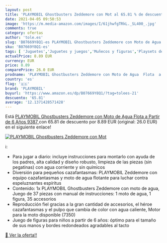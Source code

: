 ```yaml
---
layout: post
title: 'PLAYMOBIL Ghostbusters Zeddemore con Mot al 65.81 % de descuento'
date: 2021-04-05 09:50:53
image: 'https://m.media-amazon.com/images/I/61jhwfgTRkL._SL400_.jpg'
comments: true
category: ofertas
author: 'tole.es'
slug: 'B07669Y8Q1-es PLAYMOBIL Ghostbusters Zeddemore con Moto de Agua Flota a...'
sku: 'B07669Y8Q1-es'
tags: [ 'Juguetes','Juguetes y juegos','Muñecos y figuras','Playsets de figuras de juguete para niños','playmobil', ]
actualPrice: 8.89 EUR
currency: EUR
price: 8.89
comparePrice: 26.0 EUR
prodname: 'PLAYMOBIL Ghostbusters Zeddemore con Moto de Agua  Flota  a Partir de 6 Años  9387 '
country: 'es'
flag: '🇪🇸'
brand: 'PLAYMOBIL'
buyurl: 'https://www.amazon.es/dp/B07669Y8Q1/?tag=tolees-21'
descuento: '65.81'
average: '12.1371428571428'
---
```


Está [PLAYMOBIL Ghostbusters Zeddemore con Moto de Agua  Flota  a Partir de 6 Años  9387 ](https://www.amazon.es/dp/B07669Y8Q1/?tag=tolees-21) con 65.81 de descuento por 8.89 EUR (original: 26.0 EUR) en el siguiente enlace!

[![PLAYMOBIL Ghostbusters Zeddemore con Mot](https://m.media-amazon.com/images/I/61jhwfgTRkL._SL400_.jpg)](https://www.amazon.es/dp/B07669Y8Q1/?tag=tolees-21)

ℹ️:

- Para jugar a diario: incluye instrucciones para montarlo con ayuda de los padres, alta calidad y diseño robusto, limpieza de las piezas (sin pegatinas) con agua corriente y sin químicos
- Diversión para pequeños cazafantasmas: PLAYMOBIL Zeddemore con equipo cazafantasmas y moto de agua flotante para luchar contra espeluznantes espíritus
- Contenido: 1x PLAYMOBIL Ghostbusters Zeddemore con moto de agua, Juego de 37 piezas con manual de instrucciones: 1 moto de agua, 1 figura, 35 accesorios
- Reproducción fiel gracias a la gran cantidad de accesorios, el héroe cazafantasmas y el pulpo que cambia de color con agua caliente, Motor para la moto disponible (7350)
- Juego de figuras para niños a partir de 6 años: óptimo para el tamaño de sus manos y bordes redondeados agradables al tacto

[🛒 Ver la oferta!!](https://www.amazon.es/dp/B07669Y8Q1/?tag=tolees-21)
